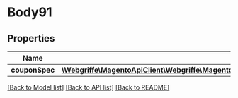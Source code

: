 # Body91

## Properties
Name | Type | Description | Notes
------------ | ------------- | ------------- | -------------
**couponSpec** | [**\Webgriffe\MagentoApiClient\Webgriffe\MagentoApiClient\Model\SalesRuleDataCouponGenerationSpecInterface**](SalesRuleDataCouponGenerationSpecInterface.md) |  | 

[[Back to Model list]](../README.md#documentation-for-models) [[Back to API list]](../README.md#documentation-for-api-endpoints) [[Back to README]](../README.md)


